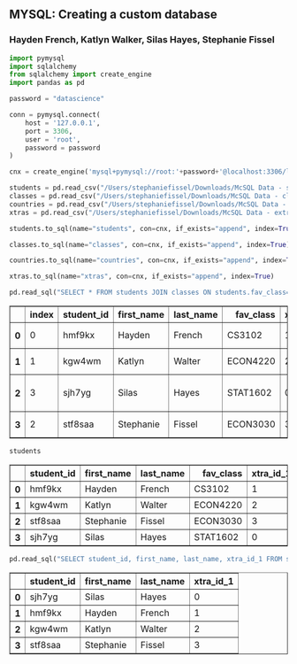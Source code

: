 
## MYSQL: Creating a  custom database
### Hayden French, Katlyn Walker, Silas Hayes, Stephanie Fissel


```python
import pymysql
import sqlalchemy
from sqlalchemy import create_engine
import pandas as pd
```


```python
password = "datascience"
```


```python
conn = pymysql.connect(
    host = '127.0.0.1',
    port = 3306,
    user = 'root',
    password = password
)
```


```python
cnx = create_engine('mysql+pymysql://root:'+password+'@localhost:3306/launch')
```


```python
students = pd.read_csv("/Users/stephaniefissel/Downloads/McSQL Data - students.csv")
classes = pd.read_csv("/Users/stephaniefissel/Downloads/McSQL Data - classes.csv")
countries = pd.read_csv("/Users/stephaniefissel/Downloads/McSQL Data - countries.csv")
xtras = pd.read_csv("/Users/stephaniefissel/Downloads/McSQL Data - extracurriculars.csv")
```


```python
students.to_sql(name="students", con=cnx, if_exists="append", index=True)
```


```python
classes.to_sql(name="classes", con=cnx, if_exists="append", index=True)
```


```python
countries.to_sql(name="countries", con=cnx, if_exists="append", index=True)
```


```python
xtras.to_sql(name="xtras", con=cnx, if_exists="append", index=True)
```


```python
pd.read_sql("SELECT * FROM students JOIN classes ON students.fav_class=classes.class_id", con=cnx)
```




<div>
<style scoped>
    .dataframe tbody tr th:only-of-type {
        vertical-align: middle;
    }

    .dataframe tbody tr th {
        vertical-align: top;
    }

    .dataframe thead th {
        text-align: right;
    }
</style>
<table border="1" class="dataframe">
  <thead>
    <tr style="text-align: right;">
      <th></th>
      <th>index</th>
      <th>student_id</th>
      <th>first_name</th>
      <th>last_name</th>
      <th>fav_class</th>
      <th>xtra_id_1</th>
      <th>xtra_id_2</th>
      <th>fav_vacation_id</th>
      <th>dream_vacation_id</th>
      <th>index</th>
      <th>class_id</th>
      <th>class_name</th>
      <th>professor_fname</th>
      <th>professor_lname</th>
      <th>prereqs_1</th>
      <th>prereqs_2</th>
      <th>credits</th>
      <th>gpa</th>
    </tr>
  </thead>
  <tbody>
    <tr>
      <th>0</th>
      <td>0</td>
      <td>hmf9kx</td>
      <td>Hayden</td>
      <td>French</td>
      <td>CS3102</td>
      <td>1</td>
      <td>NaN</td>
      <td>CRI</td>
      <td>FJI</td>
      <td>0</td>
      <td>CS3102</td>
      <td>Theory of Computation</td>
      <td>Nathan</td>
      <td>Brunelle</td>
      <td>CS2102</td>
      <td>CS2110</td>
      <td>3</td>
      <td>3.19</td>
    </tr>
    <tr>
      <th>1</th>
      <td>1</td>
      <td>kgw4wm</td>
      <td>Katlyn</td>
      <td>Walter</td>
      <td>ECON4220</td>
      <td>2</td>
      <td>5.0</td>
      <td>GRC</td>
      <td>JPN</td>
      <td>1</td>
      <td>ECON4220</td>
      <td>Intr Finance &amp; Macroeconomics</td>
      <td>Eric</td>
      <td>Van Wincoop</td>
      <td>ECON3020</td>
      <td>None</td>
      <td>3</td>
      <td>3.75</td>
    </tr>
    <tr>
      <th>2</th>
      <td>3</td>
      <td>sjh7yg</td>
      <td>Silas</td>
      <td>Hayes</td>
      <td>STAT1602</td>
      <td>0</td>
      <td>NaN</td>
      <td>ITA</td>
      <td>NZL</td>
      <td>19</td>
      <td>STAT1602</td>
      <td>Intro to Data Science with Python</td>
      <td>Taylor</td>
      <td>Brown</td>
      <td>None</td>
      <td>None</td>
      <td>3</td>
      <td>3.69</td>
    </tr>
    <tr>
      <th>3</th>
      <td>2</td>
      <td>stf8saa</td>
      <td>Stephanie</td>
      <td>Fissel</td>
      <td>ECON3030</td>
      <td>3</td>
      <td>4.0</td>
      <td>CRI</td>
      <td>ESP</td>
      <td>20</td>
      <td>ECON3030</td>
      <td>Money and Banking</td>
      <td>Carter</td>
      <td>Doyle</td>
      <td>ECON2020</td>
      <td>None</td>
      <td>3</td>
      <td>3.05</td>
    </tr>
  </tbody>
</table>
</div>




```python
students
```




<div>
<style scoped>
    .dataframe tbody tr th:only-of-type {
        vertical-align: middle;
    }

    .dataframe tbody tr th {
        vertical-align: top;
    }

    .dataframe thead th {
        text-align: right;
    }
</style>
<table border="1" class="dataframe">
  <thead>
    <tr style="text-align: right;">
      <th></th>
      <th>student_id</th>
      <th>first_name</th>
      <th>last_name</th>
      <th>fav_class</th>
      <th>xtra_id_1</th>
      <th>xtra_id_2</th>
      <th>fav_vacation_id</th>
      <th>dream_vacation_id</th>
    </tr>
  </thead>
  <tbody>
    <tr>
      <th>0</th>
      <td>hmf9kx</td>
      <td>Hayden</td>
      <td>French</td>
      <td>CS3102</td>
      <td>1</td>
      <td>NaN</td>
      <td>CRI</td>
      <td>FJI</td>
    </tr>
    <tr>
      <th>1</th>
      <td>kgw4wm</td>
      <td>Katlyn</td>
      <td>Walter</td>
      <td>ECON4220</td>
      <td>2</td>
      <td>5.0</td>
      <td>GRC</td>
      <td>JPN</td>
    </tr>
    <tr>
      <th>2</th>
      <td>stf8saa</td>
      <td>Stephanie</td>
      <td>Fissel</td>
      <td>ECON3030</td>
      <td>3</td>
      <td>4.0</td>
      <td>CRI</td>
      <td>ESP</td>
    </tr>
    <tr>
      <th>3</th>
      <td>sjh7yg</td>
      <td>Silas</td>
      <td>Hayes</td>
      <td>STAT1602</td>
      <td>0</td>
      <td>NaN</td>
      <td>ITA</td>
      <td>NZL</td>
    </tr>
  </tbody>
</table>
</div>




```python
pd.read_sql("SELECT student_id, first_name, last_name, xtra_id_1 FROM students INNER JOIN xtras ON students.xtra_id_1=xtras.xtra_id", con=cnx)

```




<div>
<style scoped>
    .dataframe tbody tr th:only-of-type {
        vertical-align: middle;
    }

    .dataframe tbody tr th {
        vertical-align: top;
    }

    .dataframe thead th {
        text-align: right;
    }
</style>
<table border="1" class="dataframe">
  <thead>
    <tr style="text-align: right;">
      <th></th>
      <th>student_id</th>
      <th>first_name</th>
      <th>last_name</th>
      <th>xtra_id_1</th>
    </tr>
  </thead>
  <tbody>
    <tr>
      <th>0</th>
      <td>sjh7yg</td>
      <td>Silas</td>
      <td>Hayes</td>
      <td>0</td>
    </tr>
    <tr>
      <th>1</th>
      <td>hmf9kx</td>
      <td>Hayden</td>
      <td>French</td>
      <td>1</td>
    </tr>
    <tr>
      <th>2</th>
      <td>kgw4wm</td>
      <td>Katlyn</td>
      <td>Walter</td>
      <td>2</td>
    </tr>
    <tr>
      <th>3</th>
      <td>stf8saa</td>
      <td>Stephanie</td>
      <td>Fissel</td>
      <td>3</td>
    </tr>
  </tbody>
</table>
</div>


